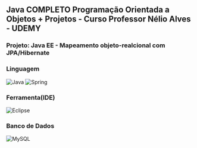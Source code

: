 ## Java COMPLETO Programação Orientada a Objetos + Projetos - Curso Professor Nélio Alves - UDEMY

### Projeto: Java EE - Mapeamento objeto-realcional com JPA/Hibernate

### Linguagem 
![Java](https://img.shields.io/badge/java-%23ED8B00.svg?style=for-the-badge&logo=openjdk&logoColor=white)
![Spring](https://img.shields.io/badge/spring-%236DB33F.svg?style=for-the-badge&logo=spring&logoColor=white)

### Ferramenta(IDE) 
![Eclipse](https://img.shields.io/badge/Eclipse-FE7A16.svg?style=for-the-badge&logo=Eclipse&logoColor=white)

### Banco de Dados
![MySQL](https://img.shields.io/badge/MySQL-00000F?style=for-the-badge&logo=mysql&logoColor=white)
